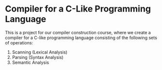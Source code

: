 # Compiler for a C-Like Programming Language

This is a project for our compiler construction course, where we create a compiler for a C-like programming language consisting of the following sets of operations:

1. Scanning (Lexical Analysis)
2. Parsing (Syntax Analysis)
3. Semantic Analysis
